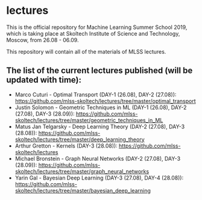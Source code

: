 # lectures
This is the official repository for Machine Learning Summer School 2019, which is taking place at Skoltech Institute of Science and Technology, Moscow, from 26.08 - 06.09.

This repository will contain all of the materials of MLSS lectures.

## The list of the current lectures published (will be updated with time):
* Marco Cuturi - Optimal Transport (DAY-1 (26.08), DAY-2 (27.08)): https://github.com/mlss-skoltech/lectures/tree/master/optimal_transport
* Justin Solomon - Geometric Techniques in ML (DAY-1 (26.08), DAY-2 (27.08), DAY-3 (28.09)): https://github.com/mlss-skoltech/lectures/tree/master/geometric_techniques_in_ML
* Matus Jan Telgarsky - Deep Learning Theory (DAY-2 (27.08), DAY-3 (28.08)): https://github.com/mlss-skoltech/lectures/tree/master/deep_learning_theory
* Arthur Gretton - Kernels (DAY-3 (28.08)): https://github.com/mlss-skoltech/lectures 
* Michael Bronstein - Graph Neural Networks (DAY-2 (27.08), DAY-3 (28.09)): https://github.com/mlss-skoltech/lectures/tree/master/graph_neural_networks
* Yarin Gal - Bayesian Deep Learning (DAY-3 (27.08), DAY-4 (28.08)): https://github.com/mlss-skoltech/lectures/tree/master/bayesian_deep_learning
